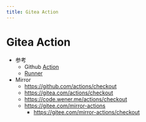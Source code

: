 ```yaml
---
title: Gitea Action
---
```


# Gitea Action

- 参考
  - Github [Action](../github/github-action.md)
  - [Runner](./gitea-runner.md)
- Mirror
  - https://github.com/actions/checkout
  - https://gitea.com/actions/checkout
  - https://code.wener.me/actions/checkout
  - https://gitee.com/mirror-actions
    - https://gitee.com/mirror-actions/checkout

